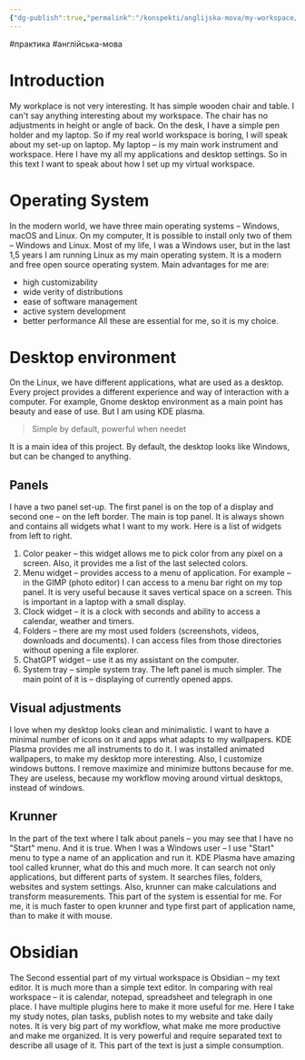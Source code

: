 ```yaml
---
{"dg-publish":true,"permalink":"/konspekti/anglijska-mova/my-workspace/"}
---
```

#практика #англійська-мова
# Introduction
My workplace is not very interesting. It has simple wooden chair and table. I can't say anything interesting about my workspace. The chair has no adjustments in height or angle of back. On the desk, I have a simple pen holder and my laptop. So if my real world workspace is boring, I will speak about my set-up on laptop.
My laptop – is my main work instrument and workspace. Here I have my all my applications and desktop settings. So in this text I want to speak about how I set up my virtual workspace.
# Operating System
In the modern world, we have three main operating systems – Windows, macOS and Linux. On my computer, It is possible to install only two of them – Windows and Linux. Most of my life, I was a Windows user, but in the last 1,5 years I am running Linux as my main operating system. It is a modern and free open source operating system. Main advantages for me are:
- high customizability
- wide verity of distributions
- ease of software management
- active system development
- better performance
All these are essential for me, so it is my choice.
# Desktop environment
On the Linux, we have different applications, what are used as a desktop. Every project provides a different experience and way of interaction with a computer. For example, Gnome desktop environment as a main point has beauty and ease of use. But I am using KDE plasma.
> Simple by default, powerful when needet

It is a main idea of this project. By default, the desktop looks like Windows, but can be changed to anything.
## Panels
I have a two panel set-up. The first panel is on the top of a display and second one – on the left border. The main is top panel. It is always shown and contains all widgets what I want to my work. Here is a list of widgets from left to right.
1. Color peaker – this widget allows me to pick color from any pixel on a screen. Also, it provides me a list of the last selected colors.
2. Menu widget – provides access to a menu of application. For example – in the GIMP (photo editor) I can access to a menu bar right on my top panel. It is very useful because it saves vertical space on a screen. This is important in a laptop with a small display.
3. Clock widget – it is a clock with seconds and ability to access a calendar, weather and timers.
4. Folders – there are my most used folders (screenshots, videos, downloads and documents). I can access files from those directories without opening a file explorer.
5. ChatGPT widget – use it as my assistant on the computer.
6. System tray – simple system tray.
The left panel is much simpler. The main point of it is – displaying of currently opened apps.
## Visual adjustments
I love when my desktop looks clean and minimalistic. I want to have a minimal number of icons on it and apps what adapts to my wallpapers. KDE Plasma provides me all instruments to do it. I was installed animated wallpapers, to make my desktop more interesting. Also, I customize windows buttons. I remove maximize and minimize buttons because for me. They are useless, because my workflow moving around virtual desktops, instead of windows.
## Krunner
In the part of the text where I talk about panels – you may see that I have no "Start" menu. And it is true. When I was a Windows user – I use "Start" menu to type a name of an application and run it. KDE Plasma have amazing tool called krunner, what do this and much more. It can search not only applications, but different parts of system. It searches files, folders, websites and system settings. Also, krunner can make calculations and transform measurements. This part of the system is essential for me. For me, it is much faster to open krunner and type first part of application name, than to make it with mouse.
# Obsidian
The Second essential part of my virtual workspace is Obsidian – my text editor. It is much more than a simple text editor. In comparing with real workspace – it is calendar, notepad, spreadsheet and telegraph in one place. I have multiple plugins here to make it more useful for me. Here I take my study notes, plan tasks, publish notes to my website and take daily notes. It is very big part of my workflow, what make me more productive and make me organized. It is very powerful and require separated text to describe all usage of it. This part of the text is just a simple consumption.